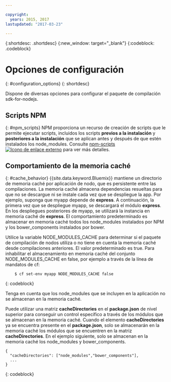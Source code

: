 ```yaml
---

copyright:
  years: 2015, 2017
lastupdated: "2017-03-23"

---
```


{:shortdesc: .shortdesc}
{:new_window: target="_blank"}
{:codeblock: .codeblock}

# Opciones de configuración
{: #configuration_options}
{: shortdesc}

Dispone de diversas opciones para configurar el paquete de compilación sdk-for-nodejs.

## Scripts NPM
{: #npm_scripts}
NPM proporciona un recurso de creación de scripts que le permite ejecutar scripts, incluidos los scripts **previos a la instalación** y **posteriores a la instalación** que se aplican antes y después de que estén instalados los node_modules.  Consulte [npm-scripts ![Icono de enlace externo](../../icons/launch-glyph.svg "Icono de enlace externo")](https://docs.npmjs.com/misc/scripts) para ver más detalles.

## Comportamiento de la memoria caché
{: #cache_behavior}
{{site.data.keyword.Bluemix}} mantiene un directorio de memoria caché por aplicación de nodo, que es persistente entre las compilaciones. La memoria caché almacena dependencias resueltas para que no se descargue ni se instale cada vez que se despliegue la app.  Por ejemplo, suponga que myapp depende de **express**.  A continuación, la primera vez que se despliegue myapp, se descargará el módulo **express**.  En los despliegues posteriores de myapp, se utilizará la instancia en memoria caché de **express**. El comportamiento predeterminado es almacenar en memoria caché todos los node_modules instalados por NPM y los bower_components instalados por bower.

Utilice la variable NODE_MODULES_CACHE para determinar si el paquete de compilación de nodos utiliza o no tiene en cuenta la memoria caché desde compilaciones anteriores. El valor predeterminado es true.  Para inhabilitar el almacenamiento en memoria caché del conjunto NODE_MODULES_CACHE en false, por ejemplo a través de la línea de mandatos de cf:
```
    $ cf set-env myapp NODE_MODULES_CACHE false
```
{: codeblock}

Tenga en cuenta que los node_modules que se incluyen en la aplicación no se almacenan en la memoria caché.

Puede utilizar una matriz **cacheDirectories** en el **package.json** de nivel superior para conseguir un control específico a través de los módulos que se almacenan en la memoria caché.  Cuando el elemento **cacheDirectories** ya se encuentra presente en el **package.json**, solo se almacenarán en la memoria caché los módulos que se encuentren en la matriz **cacheDirectories**.  En el ejemplo siguiente, solo se almacenan en la memoria caché los node_modules y bower_components.
```
{
  "cacheDirectories": ["node_modules","bower_components"],
  ...
}
```
{: codeblock}
